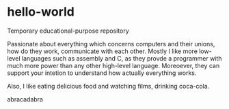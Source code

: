 # hello-world
Temporary educational-purpose repository

Passionate about everything which concerns computers and their unions, how do they work, communicate with each other.
Mostly I like more low-level languages such as assembly and C, as they provde a programmer with much more power than
any other high-level language. Moreoever, they can support your intetion to understand how actually everything works.

Also, I like eating delicious food and watching films, drinking coca-cola.

abracadabra
